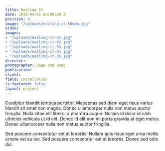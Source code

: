 ```yaml
---
title: Nailing It
date: 2014-04-01 00:00:00 Z
position: 6
image: "/uploads/nailing-it-thumb.jpg"
video: 
images:
- "/uploads/nailing-it-01.jpg"
- "/uploads/nailing-it-02.jpg"
- "/uploads/nailing-it-03.jpg"
- "/uploads/nailing-it-04.jpg"
- "/uploads/nailing-it-05.jpg"
director: 
photographer: Sean and Seng
publication: 
client: 
field: installation
is-featured: false
layout: project
---
```


Curabitur blandit tempus porttitor. Maecenas sed diam eget risus varius blandit sit amet non magna. Donec ullamcorper nulla non metus auctor fringilla. Nulla vitae elit libero, a pharetra augue. Nullam id dolor id nibh ultricies vehicula ut id elit. Donec id elit non mi porta gravida at eget metus. Donec ullamcorper nulla non metus auctor fringilla.

Sed posuere consectetur est at lobortis. Nullam quis risus eget urna mollis ornare vel eu leo. Sed posuere consectetur est at lobortis. Donec sed odio dui.